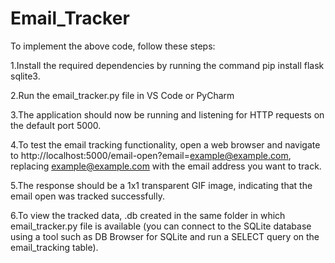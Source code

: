 # Email_Tracker
To implement the above code, follow these steps:





1.Install the required dependencies by running the command pip install flask sqlite3.

2.Run the email_tracker.py file in VS Code or PyCharm

3.The application should now be running and listening for HTTP requests on the default port 5000.

4.To test the email tracking functionality, open a web browser and navigate to http://localhost:5000/email-open?email=example@example.com, replacing example@example.com with the email address you want to track.

5.The response should be a 1x1 transparent GIF image, indicating that the email open was tracked successfully.

6.To view the tracked data, .db created in the same folder in which email_tracker.py file is available (you can connect to the SQLite database using a tool such as DB Browser for SQLite and run a SELECT query on the email_tracking table).
